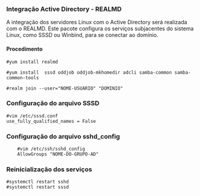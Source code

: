 ### Integração Active Directory - REALMD

A integração dos servidores Linux com o Active Directory será realizada com o REALMD. Este pacote configura os serviços subjacentes do sistema Linux, como SSSD ou Winbind, para se conectar ao domínio.

#### Procedimento

    #yum install realmd

    #yum install  sssd oddjob oddjob-mkhomedir adcli samba-common samba-common-tools 

    #realm join --user="NOME-USUARIO" "DOMINIO"


### Configuração do arquivo SSSD


	#vim /etc/sssd.conf
	use_fully_qualified_names = False


### Configuração do arquivo sshd_config


        #vim /etc/ssh/sshd_config
        AllowGroups "NOME-DO-GRUPO-AD"


### Reinicialização dos serviços

	#systemctl restart sshd
	#systemctl restart sssd

